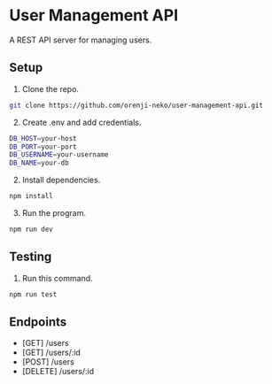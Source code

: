 # User Management API
A REST API server for managing users.

## Setup
1. Clone the repo.
```bash
git clone https://github.com/orenji-neko/user-management-api.git
```
2. Create .env and add credentials.
```bash
DB_HOST=your-host
DB_PORT=your-port
DB_USERNAME=your-username
DB_NAME=your-db
```
2. Install dependencies.
```bash
npm install
```
3. Run the program.
```bash
npm run dev
```

## Testing
1. Run this command.
```bash
npm run test
```

## Endpoints
- [GET] /users
- [GET] /users/:id
- [POST] /users
- [DELETE] /users/:id